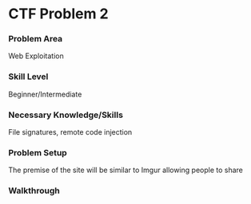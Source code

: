 # CTF Problem 2

### Problem Area

Web Exploitation

### Skill Level

Beginner/Intermediate

### Necessary Knowledge/Skills

File signatures, remote code injection

### Problem Setup

The premise of the site will be similar to Imgur allowing people to share 

### Walkthrough

